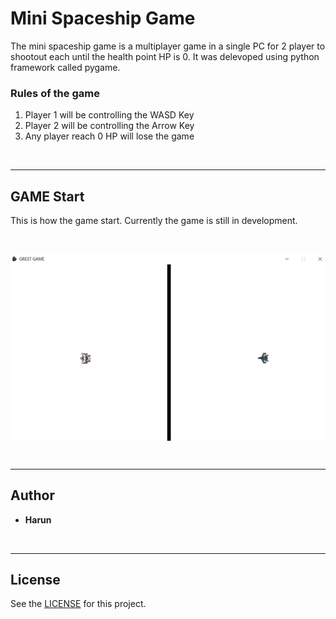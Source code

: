 # Mini Spaceship Game
The mini spaceship game is a multiplayer game in a single PC for 2 player to shootout each until the health point HP is 0. It was delevoped using python framework called pygame.
### Rules of the game
1. Player 1 will be controlling the WASD Key
2. Player 2 will be controlling the Arrow Key
3. Any player reach 0 HP will lose the game

</br>

---
## GAME Start
This is how the game start. Currently the game is still in development.

</br>

<a href="url"><img src="Assets/game screenshot.PNG" align="center"></a>

</br>

---
## Author
* **Harun**

</br>

---
## License
See the [LICENSE](LICENSE.md) for this project.